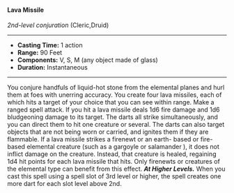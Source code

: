 #### Lava Missile
*2nd-level conjuration* (Cleric,Druid)
___
- **Casting Time:** 1 action
- **Range:** 90 Feet
- **Components:** V, S, M (any object made of glass)
- **Duration:** Instantaneous
---
You conjure handfuls of liquid-hot stone from the
elemental planes and hurl them at foes with
unerring accuracy. You create four lava missiles,
each of which hits a target of your choice that you
can see within range. Make a ranged spell attack. If
you hit a lava missile deals 1d6 fire damage and 1d6
bludgeoning damage to its target. The darts all
strike simultaneously, and you can direct them to
hit one creature or several. The darts can also target
objects that are not being worn or carried, and
ignites them if they are flammable.
If a lava missile strikes a firenewt  or an earth-
based or fire-based elemental creature (such as a
gargoyle  or salamander ), it does not inflict
damage on the creature. Instead, that creature is
healed, regaining 1d4 hit points for each lava missile
that hits. Only firenewts  or creatures of the
elemental type can benefit from this effect. 
***At Higher Levels.***  When you cast this spell using
a spell slot of 3rd level or higher, the spell creates
one more dart for each slot level above 2nd.
